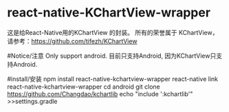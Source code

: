 # react-native-KChartView-wrapper

这是给React-Native用的KChartView 的封装。
所有的荣誉属于 KChartView，请参考：https://github.com/tifezh/KChartView

#Notice/注意
Only support android.
目前只支持Android, 因为KChartView只支持Android.

#install/安装
npm install react-native-kchartview-wrapper
react-native link react-native-kchartview-wrapper
cd android
git clone https://github.com/Changdao/kchartlib
echo "include ':kchartlib'" >>settings.gradle


